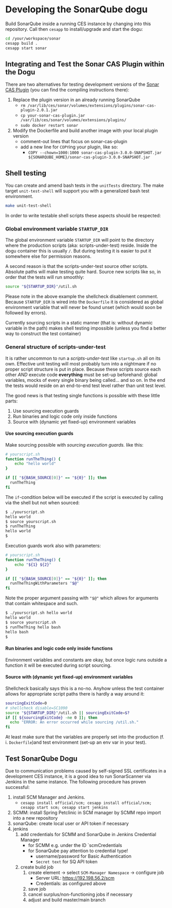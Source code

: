 # Developing the SonarQube dogu

Build SonarQube inside a running CES instance by changing into this repository. Call then `cesapp` to install/upgrade and start the dogu:

```bash
cd /your/workspace/sonar
cesapp build .
cesapp start sonar
```

## Integrating and Test the Sonar CAS Plugin within the Dogu

There are two alternatives for testing development versions of the [Sonar CAS Plugin](https://github.com/cloudogu/sonar-cas-plugin/) (you can find the compiling instructions there):

1. Replace the plugin version in an already running SonarQube
    - `rm /var/lib/ces/sonar/volumes/extensions/plugins/sonar-cas-plugin-2.0.1.jar`
    - `cp your-sonar-cas-plugin.jar /var/lib/ces/sonar/volumes/extensions/plugins/`
    - `sudo docker restart sonar`
1. Modify the Dockerfile and build another image with your local plugin version
    - comment-out lines that focus on sonar-cas-plugin
    - add a new line for `COPY`ing your plugin, like so:
        - `COPY --chown=1000:1000 sonar-cas-plugin-3.0.0-SNAPSHOT.jar ${SONARQUBE_HOME}/sonar-cas-plugin-3.0.0-SNAPSHOT.jar`

## Shell testing

You can create and amend bash tests in the `unitTests` directory. The make target `unit-test-shell` will support you with a generalized bash test environment.

```bash
make unit-test-shell
```

In order to write testable shell scripts these aspects should be respected:

### Global environment variable `STARTUP_DIR`

The global environment variable `STARTUP_DIR` will point to the directory where the production scripts (aka: scripts-under-test) reside. Inside the dogu container this is usually `/`. But during testing it is easier to put it somewhere else for permission reasons.

A second reason is that the scripts-under-test source other scripts. Absolute paths will make testing quite hard. Source new scripts like so, in order that the tests will run smoothly:

```bash
source "${STARTUP_DIR}"/util.sh
```

Please note in the above example the shellcheck disablement comment. Because `STARTUP_DIR` is wired into the `Dockerfile` it is considered as global environment variable that will never be found unset (which would soon be followed by errors).

Currently sourcing scripts in a static manner (that is: without dynamic variable in the path) makes shell testing impossible (unless you find a better way to construct the test container)

### General structure of scripts-under-test

It is rather uncommon to run a _scripts-under-test_ like `startup.sh` all on its own. Effective unit testing will most probably turn into a nightmare if no proper script structure is put in place. Because these scripts source each other _AND_ execute code **everything** must be set-up beforehand: global variables, mocks of every single binary being called... and so on. In the end the tests would reside on an end-to-end test level rather than unit test level.

The good news is that testing single functions is possible with these little parts:

1. Use sourcing execution guards
1. Run binaries and logic code only inside functions
1. Source with (dynamic yet fixed-up) environment variables

#### Use sourcing execution guards

Make sourcing possible with _sourcing execution guards._ like this:

```bash
# yourscript.sh
function runTheThing() {
    echo "hello world"
}

if [[ "${BASH_SOURCE[0]}" == "${0}" ]]; then
  runTheThing
fi
```

The `if`-condition below will be executed if the script is executed by calling via the shell but not when sourced:

```bash
$ ./yourscript.sh
hello world
$ source yourscript.sh
$ runTheThing
hello world
$
```

Execution guards work also with parameters:

```bash
# yourscript.sh
function runTheThing() {
    echo "${1} ${2}"
}

if [[ "${BASH_SOURCE[0]}" == "${0}" ]]; then
  runTheThingWithParameters "$@"
fi
```

Note the proper argument passing with `"$@"` which allows for arguments that contain whitespace and such.

```bash
$ ./yourscript.sh hello world
hello world
$ source yourscript.sh
$ runTheThing hello bash
hello bash
$
```

#### Run binaries and logic code only inside functions

Environment variables and constants are okay, but once logic runs outside a function it will be executed during script sourcing.

#### Source with (dynamic yet fixed-up) environment variables

Shellcheck basically says this is a no-no. Anyhow unless the test container allows for  appropriate script paths there is hardly a way around it:

```bash
sourcingExitCode=0
# shellcheck disable=SC1090
source "${STARTUP_DIR}"/util.sh || sourcingExitCode=$?
if [[ ${sourcingExitCode} -ne 0 ]]; then
  echo "ERROR: An error occurred while sourcing /util.sh."
fi
```

At least make sure that the variables are properly set into the production (f. i. `Dockerfile`)and test environment (set-up an env var in your test).

## Test SonarQube Dogu

Due to communication problems caused by self-signed SSL certificates in a development CES instance, it is a good idea to run SonarScanner via Jenkins in the same instance. The following procedure has proven successful:

1. install SCM Manager and Jenkins.
   - `cesapp install official/scm; cesapp install official/scm; cesapp start scm; cesapp start jenkins`
1. SCMM: install Spring Petclinic in SCM manager by SCMM repo import into a new repository
1. sonarQube: create local user or API token if necessary
1. jenkins
   1. add credentials for SCMM and SonarQube in Jenkins Credential Manager
      - for SCMM e.g. under the ID `scmCredentials
      - for SonarQube pay attention to credential type!
         - username/password for Basic Authentication
         - `Secret text` for SQ API token
   1. create build job
      1. create element -> select `SCM-Manager Namespace` -> configure job
         - Server URL: https://192.198.56.2/scm
         - Credentials: as configured above
      1. save job
      1. cancel surplus/non-functioning jobs if necessary
      1. adjust and build master/main branch
